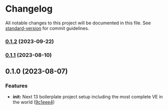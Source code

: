 # Changelog

All notable changes to this project will be documented in this file. See [standard-version](https://github.com/conventional-changelog/standard-version) for commit guidelines.

### [0.1.2](https://github.com/safethecode/ve_/compare/v0.1.1...v0.1.2) (2023-09-22)

### [0.1.1](https://github.com/safethecode/ve_/compare/v0.1.0...v0.1.1) (2023-08-10)

## 0.1.0 (2023-08-07)


### Features

* **init:** Next 13 boilerplate project setup including the most complete VE in the world ([9c1eee4](https://github.com/safethecode/ve_/commit/9c1eee4ba0f0fc83f0b9550aeebb8c8052d1069b))
